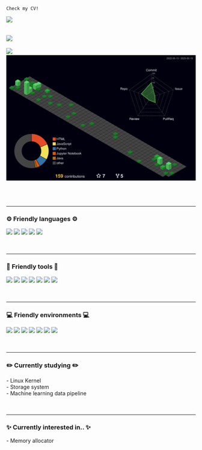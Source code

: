 <a><code>Check my CV!</code></a><div align="left">
   <a href="https://js-choi513.github.io/JS.html" target="_blank"><img src="https://img.shields.io/badge/CV-3776AB?style=flat-square&logo=semanticscholar&logoColor=white"/></a>
</div>
<br/>
<div>
   <img align="left" src="https://user-images.githubusercontent.com/32115744/231467781-39218bfb-bfbe-43a2-96d3-e247304f5ce1.gif"/>
   <br/>
   <br/>
</div>  

<div>
   <!--<img align="left" src=meme.gif/>-->
   <a  href="https://github.com/anuraghazra/github-readme-stats">
     <img src="https://github-readme-stats.vercel.app/api?username=JS-Choi513&show_icons-true&theme=tokyonight&hide_border=false" />
   </a>

<br/>
<div>
   <a>
     <img src=profile-3d-contrib/profile-night-green.svg/>
   </a>   
</div>
<br/>
<br/>
<br/>

------
      
<!--      
<div>
   <a>
     <img src=https://github-profile-summary-cards.vercel.app/api/cards/profile-details?username=JS-Choi513&theme=2077/>
   </a>   
</div>
# Contact      
[![Gmail Badge](https://img.shields.io/badge/Gmail-d14836?style=flat-square&logo=Gmail&logoColor=white&link=mailto:tjwjs513@gmail.com)](mailto:tjwjs513@gmail.com)
[![Linkedin Badge](https://img.shields.io/badge/-LinkedIn-blue?style=flat-square&logo=Linkedin&logoColor=white&link=https://www.linkedin.com/in/changsoo-kwak-b07703194/)](https://www.linkedin.com/in/changsoo-kwak-b07703194/)
[![Blog Badge](http://img.shields.io/badge/-Blog-black?style=flat-square&logo=github&link=https://cieske.tistory.com/)](https://cieske.tistory.com/)
<!-- [![Notion Badge](http://img.shields.io/badge/-Notion-black?style=flat-square&logo=Notion&link=https://www.notion.so/cieske/10497a936fa84b089c721e741e74dddb?v=c4b9251a8828469aa366b2bc9c0401c5)](https://www.notion.so/cieske/Recommender-systems-paper-with-brief-summary-171cd4a126774cf6895f2edfb3b21e7c) -->
<!-- [![Mail Badge](https://img.shields.io/badge/-School%20mail-d14836?style=flat-square&logo=Minutemailer&logoColor=white&link=mailto:cskwak@postech.ac.kr)](mailto:cskwak@postech.ac.kr) -->



### ⚙️ Friendly languages ⚙️
<div align="left">
   <img src="https://img.shields.io/badge/-c++-00599C?style=flat-square&logo=c%2B%2B&logoColor=white"/> 
   <img src="https://img.shields.io/badge/-c-00599C?style=flat-square&logo=c&logoColor=white"/> 
   <img src="https://img.shields.io/badge/Python-3776AB?style=flat-square&logo=python&logoColor=white"/>   
   <img src="https://img.shields.io/badge/Java-007396?style=flat-square&logo=java&logoColor=white"/>
   <img src="https://img.shields.io/badge/Shell-FFD500?style=flat-square&logo=linux&logoColor=white"/>
</div>
<br/>
<br/>

------

### 🧰 Friendly tools 🧰
<div align="left">
   <a href="https://www.tensorflow.org"><img src="https://img.shields.io/badge/TensorFlow-FF6F00?style=flat-square&logo=tensorflow&logoColor=white"/></a>   
   <img src="https://img.shields.io/badge/Pandas-150458?style=flat-square&logo=pandas&logoColor=white"/>
   <img src="https://img.shields.io/badge/Numpy-013243?style=flat-square&logo=numpy&logoColor=white"/>
   <img src="https://img.shields.io/badge/docker-2496ED?style=flat-square&logo=docker&logoColor=white"/>
   <img src="https://img.shields.io/badge/LinuxContainers-333333?style=flat-square&logo=linuxcontainers&logoColor=white"/>
   <img src="https://img.shields.io/badge/Flask-000000?style=flat-square&logo=flask&logoColor=white"/>
   <img src="https://img.shields.io/badge/Qt-41CD52?style=flat-square&logo=qt&logoColor=white"/>
</div>
<br/>
<br/>

------

### 💻 Friendly environments 💻
<div align="left">
   <a href="https://mirror.kakao.com/ubuntu-releases/"><img src="https://img.shields.io/badge/Ubuntu-E95420?style=flat-square&logo=ubuntu&logoColor=white"/></a>   
   <img src="https://img.shields.io/badge/Mac OS-000000?style=flat-square&logo=macos&logoColor=white"/>
   <img src="https://img.shields.io/badge/Vim-019733?style=flat-square&logo=vim&logoColor=white"/>
   <img src="https://img.shields.io/badge/VirtualBox-183A61?style=flat-square&logo=virtualbox&logoColor=white"/>
   <img src="https://img.shields.io/badge/Visual studio Code-007ACC?style=flat-square&logo=visualstudiocode&logoColor=white"/>
   <img src="https://img.shields.io/badge/Google Colab-F9AB00?style=flat-square&logo=googlecolab&logoColor=white"/>
   <img src="https://img.shields.io/badge/Kaggle-20BEFF?style=flat-square&logo=kaggle&logoColor=white"/>
</div>
<br/>
<br/>

------

### ✏️ Currently studying ✏️
<div align="left">
   - Linux Kernel<br/>
   - Storage system<br/> 
   - Machine learning data pipeline<br/>
</div>
<br/>
<br/>

------

### ✨ Currently interested in.. ✨
<div align="left">
   - Memory allocator<br/> 
</div>
